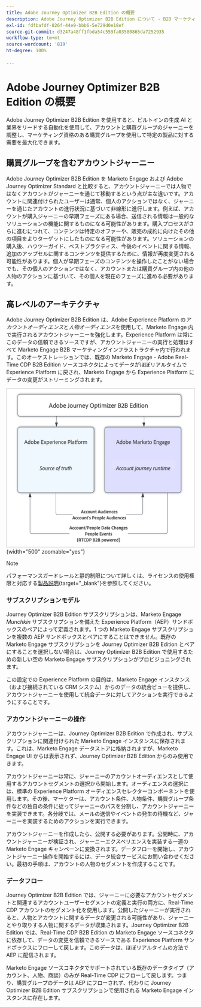 ```yaml
---
title: Adobe Journey Optimizer B2B Edition の概要
description: Adobe Journey Optimizer B2B Edition について - B2B マーケティング向けの購買グループ、AI インサイトおよび Experience Platform 統合を使用してアカウントジャーニーを調整します。
exl-id: fdfbafdf-826f-44e9-bbb6-5e729d0e18ef
source-git-commit: d3247a48ff1fbda54c559fa03580865da7252935
workflow-type: tm+mt
source-wordcount: '819'
ht-degree: 100%

---
```


# Adobe Journey Optimizer B2B Edition の概要

Adobe Journey Optimizer B2B Edition を使用すると、ビルトインの生成 AI と業界をリードする自動化を使用して、アカウントと購買グループのジャーニーを調整し、マーケティング資格のある購買グループを使用して特定の製品に対する需要を最大化できます。

## 購買グループを含むアカウントジャーニー

Adobe Journey Optimizer B2B Edition を Marketo Engage および Adobe Journey Optimizer Standard と比較すると、アカウントジャーニーでは人物ではなくアカウントがジャーニーを通じて移動するという点が主な違いです。アカウントに関連付けられたユーザーは通常、個人のアクションではなく、ジャーニーを通じたアカウントの進行状況に基づいて非線形に進行します。例えば、アカウントが購入ジャーニーの早期フェーズにある場合、送信される情報は一般的なソリューションの機能に関するものになる可能性があります。購入プロセスがさらに進むにつれて、コンテンツは特定のオファーや、販売の成約に向けたその他の項目をよりターゲットにしたものになる可能性があります。ソリューションの購入後、ハウツーガイド、ベストプラクティス、今後のイベントに関する情報、追加のアップセルに関するコンテンツを提供するために、情報が再度変更される可能性があります。個人が早期フェーズのコンテンツを操作したことがない場合でも、その個人のアクションではなく、アカウントまたは購買グループ内の他の人物のアクションに基づいて、その個人を現在のフェーズに進める必要があります。

## 高レベルのアーキテクチャ

Adobe Journey Optimizer B2B Edition は、Adobe Experience Platform の&#x200B;_アカウントオーディエンス_&#x200B;と&#x200B;_人物オーディエンス_&#x200B;を使用して、Marketo Engage 内で実行されるアカウントジャーニーを強化します。Experience Platform は常にこのデータの信頼できるソースですが、アカウントジャーニーの実行と処理はすべて Marketo Engage B2B マーケティングインフラストラクチャ内で行われます。このオーケストレーションでは、既存の Marketo Engage - Adobe Real-Time CDP B2B Edition ソースコネクタによってデータがほぼリアルタイムで Experience Platform に戻され、Marketo Engage から Experience Platform にデータの変更がストリーミングされます。

![高レベルのデータアーキテクチャ](./assets/high-level-data-architecture.png){width="500" zoomable="yes"}

>[!NOTE]
>
>パフォーマンスガードレールと静的制限について詳しくは、ライセンスの使用権限と対応する[製品説明](https://helpx.adobe.com/jp/legal/product-descriptions/adobe-journey-optimizer-b2b.html){target="_blank"}を参照してください。

### サブスクリプションモデル

Journey Optimizer B2B Edition サブスクリプションは、Marketo Engage _Munchkin_ サブスクリプションを備えた Experience Platform（AEP）サンドボックスのペアによって定義されます。1 つの Marketo Engage サブスクリプションを複数の AEP サンドボックスとペアにすることはできません。既存の Marketo Engage サブスクリプションを Journey Optimizer B2B Edition とペアにすることを選択しない場合は、Journey Optimizer B2B Edition で使用するための新しい空の Marketo Engage サブスクリプションがプロビジョニングされます。

この設定での Experience Platform の目的は、Marketo Engage インスタンス（および接続されている CRM システム）からのデータの統合ビューを提供し、アカウントジャーニーを使用して統合データに対してアクションを実行できるようにすることです。

### アカウントジャーニーの操作

アカウントジャーニーは、Journey Optimizer B2B Edition で作成され、サブスクリプションに関連付けられた Marketo Engage インスタンスに保存されます。これは、Marketo Engage データストアに格納されますが、Marketo Engage UI からは表示されず、Journey Optimizer B2B Edition からのみ使用できます。

アカウントジャーニーは常に、ジャーニーのアカウントオーディエンスとして使用するアカウントセグメントの選択から開始します。オーディエンスの選択には、標準の Experience Platform オーディエンスセレクターコンポーネントを使用します。その後、マーケターは、アカウント条件、人物条件、購買グループ条件などの独自の条件に従ってジャーニーのパスを分割し、アカウントジャーニーを実装できます。各分岐では、メールの送信やイベントの発生の待機など、ジャーニーを実装するためのアクションを実行できます。

アカウントジャーニーを作成したら、公開する必要があります。公開時に、アカウントジャーニーが検証され、ジャーニーエクスペリエンスを実装する一連の Marketo Engage キャンペーンに変換されます。データフローを開始し、アカウントジャーニー操作を開始するには、データ統合サービスにお問い合わせください。最初の手順は、アカウントの人物のセグメントを作成することです。

### データフロー

Journey Optimizer B2B Edition では、ジャーニーに必要なアカウントセグメントと関連するアカウントユーザーセグメントの定義と実行の両方に、Real-Time CDP アカウントのセグメント化を使用します。公開したジャーニーが実行されると、人物とアカウントに関するデータが変更される可能性があり、ジャーニーとやり取りする人物に関するデータが収集されます。Journey Optimizer B2B Edition では、Real-Time CDP B2B Edition の Marketo Engage ソースコネクタに依存して、データの変更を信頼できるソースである Experience Platform サンドボックスにフローして戻します。このデータは、ほぼリアルタイムの方法で AEP に配信されます。

Marketo Engage ソースコネクタでサポートされている既存のデータタイプ（アカウント、人物、商談）のみが Real-Time CDP にフローして戻します。つまり、購買グループのデータは AEP にフローされず、代わりに Journey Optimizer B2B Edition サブスクリプションで使用される Marketo Engage インスタンスに存在します。
